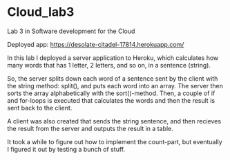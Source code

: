# Cloud_lab3
Lab 3 in Software development for the Cloud

Deployed app: https://desolate-citadel-17814.herokuapp.com/

In this lab I deployed a server application to Heroku, which
calculates how many words that has 1 letter, 2 letters, and so on, 
in a sentence (string).

So, the server splits down each word of a sentence sent by the client with
the string method: split(), and puts each word into an array.
The server then sorts the array alphabetically with the sort()-method.
Then, a couple of if and for-loops is executed that calculates the words
and then the result is sent back to the client.

A client was also created that sends the string sentence, and then
recieves the result from the server and outputs the result in a table.

It took a while to figure out how to implement the count-part, but eventually
I figured it out by testing a bunch of stuff. 

